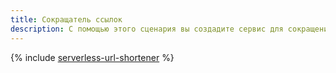 ```yaml
---
title: Сокращатель ссылок
description: С помощью этого сценария вы создадите сервис для сокращения URL, используя serverless-технологии, доступные в {{ yandex-cloud }}.
---
```


{% include [serverless-url-shortener](../../_tutorials/serverless/serverless-url-shortener.md) %}
